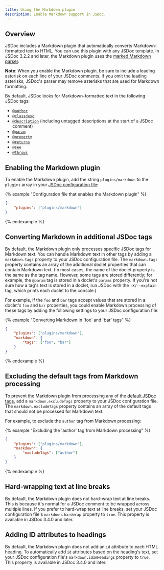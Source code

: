 ```yaml
---
title: Using the Markdown plugin
description: Enable Markdown support in JSDoc.
---
```


## Overview

JSDoc includes a Markdown plugin that automatically converts Markdown-formatted text to HTML. You
can use this plugin with any JSDoc template. In JSDoc 3.2.2 and later, the Markdown plugin uses the
[marked Markdown parser][marked].

**Note**: When you enable the Markdown plugin, be sure to include a leading asterisk on each line of
your JSDoc comments. If you omit the leading asterisks, JSDoc's parser may remove asterisks that are
used for Markdown formatting.

<a name="default-tags"></a>
By default, JSDoc looks for Markdown-formatted text in the following JSDoc tags:

+ [`@author`][author-tag]
+ [`@classdesc`][classdesc-tag]
+ [`@description`][description-tag] (including untagged descriptions at the start of a JSDoc
comment)
+ [`@param`][param-tag]
+ [`@property`][property-tag]
+ [`@returns`][returns-tag]
+ [`@see`][see-tag]
+ [`@throws`][throws-tag]

[additional-tags]: #additional-tags
[author-tag]: tags-author.html
[classdesc-tag]: tags-classdesc.html
[description-tag]: tags-description.html
[marked]: https://github.com/chjj/marked
[param-tag]: tags-param.html
[property-tag]: tags-property.html
[returns-tag]: tags-returns.html
[see-tag]: tags-see.html
[throws-tag]: tags-throws.html


## Enabling the Markdown plugin

To enable the Markdown plugin, add the string `plugins/markdown` to the `plugins` array in your
[JSDoc configuration file][config-file]:

{% example "Configuration file that enables the Markdown plugin" %}

```json
{
    "plugins": ["plugins/markdown"]
}
```
{% endexample %}

[config-file]: about-configuring-jsdoc.html


## Converting Markdown in additional JSDoc tags

By default, the Markdown plugin only processes [specific JSDoc tags][default-tags] for Markdown
text. You can handle Markdown text in other tags by adding a `markdown.tags` property to your JSDoc
configuration file. The `markdown.tags` property contains an array of the additional doclet
properties that can contain Markdown text. (In most cases, the name of the doclet property is the
same as the tag name. However, some tags are stored differently; for example, the `@param` tag is
stored in a doclet's `params` property. If you're not sure how a tag's text is stored in a doclet,
run JSDoc with the `-X/--explain` tag, which prints each doclet to the console.)

For example, if the `foo` and `bar` tags accept values that are stored in a doclet's `foo` and `bar`
properties, you could enable Markdown processing of these tags by adding the following settings to
your JSDoc configuration file:

{% example "Converting Markdown in 'foo' and 'bar' tags" %}

```json
{
    "plugins": ["plugins/markdown"],
    "markdown": {
        "tags": ["foo", "bar"]
    }
}
```
{% endexample %}

[default-tags]: #default-tags


## Excluding the default tags from Markdown processing

To prevent the Markdown plugin from processing any of the [default JSDoc tags][default-tags], add a
`markdown.excludeTags` property to your JSDoc configuration file. The `markdown.excludeTags`
property contains an array of the default tags that should not be processed for Markdown text.

For example, to exclude the `author` tag from Markdown processing:

{% example "Excluding the 'author' tag from Markdown processing" %}

```json
{
    "plugins": ["plugins/markdown"],
    "markdown": {
        "excludeTags": ["author"]
    }
}
```
{% endexample %}


## Hard-wrapping text at line breaks

By default, the Markdown plugin does not hard-wrap text at line breaks. This is because it's normal
for a JSDoc comment to be wrapped across multiple lines. If you prefer to hard-wrap text at line
breaks, set your JSDoc configuration file's `markdown.hardwrap` property to `true`. This property is
available in JSDoc 3.4.0 and later.


## Adding ID attributes to headings

By default, the Markdown plugin does not add an `id` attribute to each HTML heading. To
automatically add `id` attributes based on the heading's text, set your JSDoc configuration file's
`markdown.idInHeadings` property to `true`. This property is available in JSDoc 3.4.0 and later.
